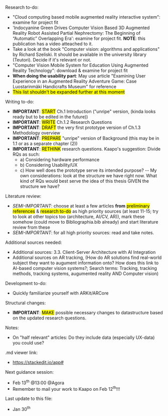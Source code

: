Research to-do:
 - "Cloud computing based mobile augmented reality interactive system": examine for project fit
 - 'Indocyanine Green Drives Computer Vision Based 3D Augmented Reality Robot Assisted Partial Nephrectomy: The Beginning of “Automatic” Overlapping Era': examine for project fit. **NOTE**: this publication has a video atteached to it.
 - Take a look at the book "Computer vision: algorithms and applications" by Richard Szeliski. It should be available in the university library (Teutori). Decide if it's relevant or not.
 - "Computer Vision Mobile System for Education Using Augmented Reality Technology": download & examine for project fit
 - **When doing the usability part**: May use article "Examining User Experience in an Augmented Reality
Adventure Game: Case Luostarinmäki Handicrafts Museum" for reference
- <mark>This list shouldn't be expanded further at this moment</mark>

Writing to-do:
 - **IMPORTANT**: <mark>START</mark> Ch.1 Introduction ("unripe" version, (kinda looks ready but to be edited in the future))
 - **IMPORTANT**: <mark>WRITE</mark> Ch.1.2 Research Questions
 - **IMPORTANT**: <mark>DRAFT</mark> the very first prototype version of Ch.1.3 Methodology overview
 - **IMPORTANT**: <mark>PREPARE</mark> "unripe" version  of Background (this may be in 1.1 or as a separate chapter (2))
 - **IMPORTANT**: <mark>RETHINK</mark> research questions. Kaapo's suggestion: Divide RQs as such:
    - a) Considering hardware performance
    - b) Considering Usability/UX
    - c) How well does the prototype serve its intended purpose?
 -- 
 My own considerations: look at the structure we have right now. What kind of RQs would best serve the idea of this thesis GIVEN the structure we have?

Literature review:
 - *SEMI-IMPORTANT*: choose at least a few articles **from** <mark>preliminary references</mark> & <mark>research to-do</mark> as high priority sources (at least 11-15; try to look at other topics too (architecture, AI/CV, AR)), mark these somehow (could move to Bibliographia.bib already) and start literature review from these
 - *SEMI-IMPORTANT*: for all high priority sources: read and take notes.

Additional sources needed:
 - Additional sources: 3.3. Client-Server Architecture with AI Integration
 - Additional sources on AR tracking, (How do AR solutions find real-world subject they want to augument information onto? How does this link to AI-based computer vision systems?; Search terms: Tracking, tracking methods, tracking systems, augumented reality AND Computer vision)

Development to-do:
 - Quickly familiarize yourself with ARKit/ARCore

Structural changes:
 - **IMPORTANT**: <mark>MAKE</mark> possible necessary changes to datastructure based on the updated research questions.

Notes:
 - On "half relevant" articles: Do they include data (especially UX-data) you could use?

.md viewer link:
 - https://stackedit.io/app#

Next guidance session:
 - Feb 13<sup>th</sup> @13:00 @Agora
 - Remember to mail your work to Kaapo on Feb 12<sup>th</sup>!!!

Last update to this file:
- Jan 30<sup>th</sup>
